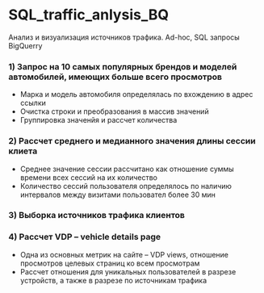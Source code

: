 # SQL_traffic_anlysis_BQ
Анализ и визуализация источников трафика. Ad-hoc, SQL запросы BigQuerry

### 1) Запрос на 10 самых популярных брендов и моделей автомобилей, имеющих больше всего просмотров
- Марка и модель автомобиля определялась по вхождению в адрес ссылки
- Очистка строки и преобразования в массив значений
- Группировка значенйя и рассчет количества

### 2) Рассчет среднего и медианного значения длины сессии клиета
- Среднее значение сессии рассчитано как отношение суммы времени всех сессий на их количество 
- Количество сессий пользователя определялось по наличию интервалов между визитами пользовател более 30 мин

### 3) Выборка источников трафика клиентов

### 4) Рассчет VDP – vehicle details page
- Одна из основных метрик на сайте  – VDP views, отношение просмотров целевых страниц ко всем просмотрам 
- Рассчет отношения для уникальных пользователей в разрезе устройств, а также в разрезе по источникам трафика



